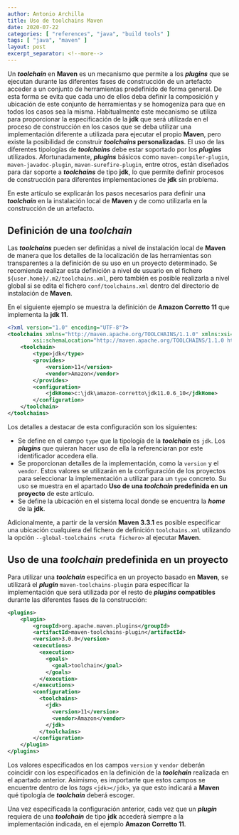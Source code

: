 ```yaml
---
author: Antonio Archilla
title: Uso de toolchains Maven
date: 2020-07-22
categories: [ "references", "java", "build tools" ]
tags: [ "java", "maven" ]
layout: post
excerpt_separator: <!--more-->
---
```


Un ***toolchain*** en **Maven** es un mecanismo que permite a los ***plugins*** que se ejecutan durante las diferentes fases de construcción de un artefacto acceder a un conjunto de herramientas predefinido de forma general. De esta forma se evita que cada uno de ellos deba definir la composición y ubicación de este conjunto de herramientas y se homogeniza para que en todos los casos sea la misma. Habitualmente este mecanismo se utiliza para proporcionar la especificación de la **jdk** que será utilizada en el proceso de construcción en los casos que se deba utilizar una implementación diferente a utilizada para ejecutar el propio **Maven**, pero existe la posibilidad de construir ***toolchains* personalizadas**. El uso de las diferentes tipologías de ***toolchains*** debe estar soportado por los ***plugins*** utilizados. Afortunadamente, ***plugins*** básicos como `maven-compiler-plugin`, `maven-javadoc-plugin`, `maven-surefire-plugin`, entre otros, están diseñados para dar soporte a ***toolchains*** de tipo **jdk**, lo que permite definir procesos de construcción para diferentes implementaciones de **jdk** sin problema.

En este artículo se explicarán los pasos necesarios para definir una ***toolchain*** en la instalación local de **Maven** y de como utilizarla en la construcción de un artefacto.

<!--more-->

## Definición de una *toolchain*

Las ***toolchains*** pueden ser definidas a nivel de instalación local de **Maven** de manera que los detalles de la localización de las herramientas son transparentes a la definición de su uso en un proyecto determinado. Se recomienda realizar esta definición a nivel de usuario en el fichero `${user.home}/.m2/toolchains.xml`, pero también es posible realizarla a nivel global si se edita el fichero `conf/toolchains.xml` dentro del directorio de instalación de **Maven**. 

En el siguiente ejemplo se muestra la definición de **Amazon Corretto 11** que implementa la **jdk 11**.

```xml
<?xml version="1.0" encoding="UTF-8"?>
<toolchains xmlns="http://maven.apache.org/TOOLCHAINS/1.1.0" xmlns:xsi="http://www.w3.org/2001/XMLSchema-instance"
		xsi:schemaLocation="http://maven.apache.org/TOOLCHAINS/1.1.0 http://maven.apache.org/xsd/toolchains-1.1.0.xsd">
	<toolchain>
		<type>jdk</type>
		<provides>
			<version>11</version>
			<vendor>Amazon</vendor>
		</provides>
		<configuration>
			<jdkHome>c:\jdk\amazon-corretto\jdk11.0.6_10</jdkHome>
		</configuration>
	</toolchain>
</toolchains>
```

Los detalles a destacar de esta configuración son los siguientes:

* Se define en el campo `type` que la tipología de la ***toolchain*** es `jdk`. Los ***plugins*** que quieran hacer uso de ella la referenciaran por este identificador accedera ella.
* Se proporcionan detalles de la implementación, como la `version` y el `vendor`. Estos valores se utilizarán en la configuración de los proyectos para seleccionar la implementación a utilizar para un `type` concreto. Su uso se muestra en el apartado **Uso de una *toolchain* predefinida en un proyecto** de este artículo.
* Se define la ubicación en el sistema local donde se encuentra la ***home*** de la **jdk**.

Adicionalmente, a partir de la versión **Maven 3.3.1** es posible especificar una ubicación cualquiera del fichero de definición `toolchains.xml` utilizando la opción `--global-toolchains <ruta fichero>` al ejecutar **Maven**.


## Uso de una *toolchain* predefinida en un proyecto

Para utilizar una ***toolchain*** especifica en un proyecto basado en **Maven**, se utilizará el ***plugin*** `maven-toolchains-plugin` para especificar la implementación que será utilizada por el resto de ***plugins* compatibles** durante las diferentes fases de la construcción:

```xml
<plugins>
	<plugin>
		<groupId>org.apache.maven.plugins</groupId>
		<artifactId>maven-toolchains-plugin</artifactId>
		<version>3.0.0</version>
		<executions>
		  <execution>
			<goals>
			  <goal>toolchain</goal>
			</goals>
		  </execution>
		</executions>
		<configuration>
		  <toolchains>
			<jdk>
			  <version>11</version>
			  <vendor>Amazon</vendor>
			</jdk>
		  </toolchains>
		</configuration>
	</plugin>
</plugins>
```

Los valores especificados en los campos `version` y `vendor` deberán coincidir con los especificados en la definición de la ***toolchain*** realizada en el apartado anterior. Asimismo, es importante que estos campos se encuentre dentro de los *tags* `<jdk></jdk>`, ya que esto indicará a **Maven** qué tipología de ***toolchain*** deberá escoger.

Una vez especificada la configuración anterior, cada vez que un ***plugin*** requiera de una ***toolchain*** de tipo **jdk** accederá siempre a la implementación indicada, en el ejemplo **Amazon Corretto 11**.
